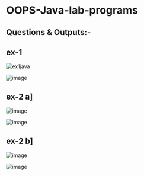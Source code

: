 # OOPS-Java-lab-programs

Questions & Outputs:-
-------------------
ex-1
---------
![ex1java](https://github.com/user-attachments/assets/0ef81775-b60a-4dcb-8abe-3a8fd272250c)


![image](https://github.com/user-attachments/assets/9e5d4bfd-77bf-468c-bf94-7a8d6484eefc)



ex-2 a]
------
![image](https://github.com/user-attachments/assets/c0e3f712-e03c-4be0-bdec-b9a685d712e2)


![image](https://github.com/user-attachments/assets/a66576ba-36ce-42ad-b6e0-450d8bf258ea)

ex-2 b]
-------
![image](https://github.com/user-attachments/assets/91517a3c-ca58-4dc1-b292-f97d3217f28a)


![image](https://github.com/user-attachments/assets/c9b553c5-ec16-4125-a02c-17d5712777d9)





